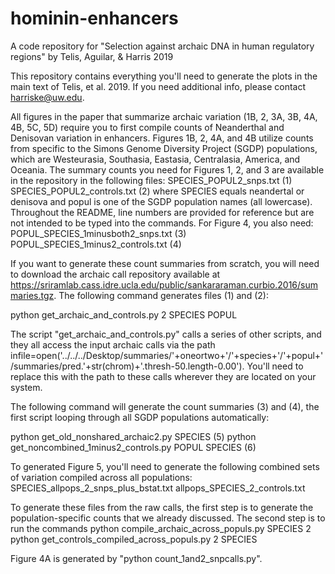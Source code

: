 # hominin-enhancers
A code repository for "Selection against archaic DNA in human regulatory regions" by Telis, Aguilar, &amp; Harris 2019

This repository contains everything you'll need to generate the plots in the main text of Telis, et al. 2019. If you need additional info, please contact harriske@uw.edu.

All figures in the paper that summarize archaic variation (1B, 2, 3A, 3B, 4A, 4B, 5C, 5D) require you to first compile counts of Neanderthal and Denisovan variation in enhancers. Figures 1B, 2, 4A, and 4B utilize counts from specific to the Simons Genome Diversity Project (SGDP) populations, which are Westeurasia, Southasia, Eastasia, Centralasia, America, and Oceania. The summary counts you need for Figures 1, 2, and 3 are available in the repository in the following files:
  SPECIES_POPUL2_snps.txt (1)
  SPECIES_POPUL2_controls.txt (2)
where SPECIES equals neandertal or denisova and popul is one of the SGDP population names (all lowercase). Throughout the README, line numbers are provided for reference but are not intended to be typed into the commands. For Figure 4, you also need:
  POPUL_SPECIES_1minusboth2_snps.txt (3)
  POPUL_SPECIES_1minus2_controls.txt (4)

If you want to generate these count summaries from scratch, you will need to download the archaic call repository available at https://sriramlab.cass.idre.ucla.edu/public/sankararaman.curbio.2016/summaries.tgz. The following command generates files (1) and (2):

  python get_archaic_and_controls.py 2 SPECIES POPUL
  
The script "get_archaic_and_controls.py" calls a series of other scripts, and they all access the input archaic calls via the path infile=open('../../../Desktop/summaries/'+oneortwo+'/'+species+'/'+popul+'/summaries/pred.'+str(chrom)+'.thresh-50.length-0.00'). You'll need to replace this with the path to these calls wherever they are located on your system.

The following command will generate the count summaries (3) and (4), the first script looping through all SGDP populations automatically:

  python get_old_nonshared_archaic2.py SPECIES (5)
  python get_noncombined_1minus2_controls.py POPUL SPECIES (6)
  
To generated Figure 5, you'll need to generate the following combined sets of variation compiled across all populations:
  SPECIES_allpops_2_snps_plus_bstat.txt
  allpops_SPECIES_2_controls.txt
  
To generate these files from the raw calls, the first step is to generate the population-specific counts that we already discussed. The second step is to run the commands
  python compile_archaic_across_populs.py SPECIES 2
  python get_controls_compiled_across_populs.py 2 SPECIES

Figure 4A is generated by "python count_1and2_snpcalls.py".

